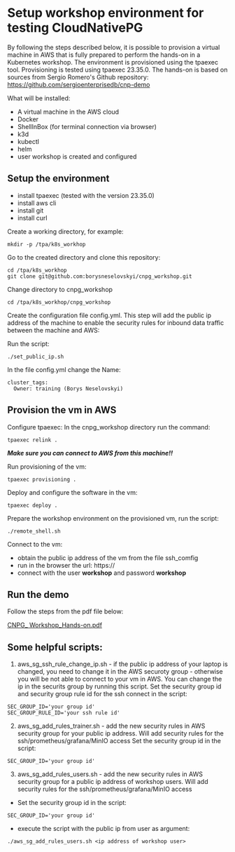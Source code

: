 
# Setup workshop environment for testing CloudNativePG

By following the steps described below, it is possible to provision a virtual machine in AWS that is fully prepared to perform the hands-on in a Kubernetes workshop. The environment is provisioned using the tpaexec tool. 
Provisioning is tested using tpaexec 23.35.0. 
The hands-on is based on sources from Sergio Romero's Github repository:
https://github.com/sergioenterprisedb/cnp-demo

What will be installed:
- A virtual machine in the AWS cloud
- Docker
- ShellInBox (for terminal connection via browser)
- k3d
- kubectl
- helm
- user workshop is created and configured

## Setup the environment

- install tpaexec (tested with the version 23.35.0)
- install aws cli
- install git
- install curl

Create a working directory, for example:

```mkdir -p /tpa/k8s_workhop```

Go to the created directory and clone this repository:

```
cd /tpa/k8s_workhop
git clone git@github.com:borysneselovskyi/cnpg_workshop.git
```

Change directory to cnpg_workshop
```
cd /tpa/k8s_workhop/cnpg_workshop
```

Create the configuration file config.yml. This step will add the public ip address of the machine to enable the security rules for inbound data traffic between the machine and AWS:

Run the script:
```
./set_public_ip.sh
```
In the file config.yml change the Name:
```
cluster_tags:
  Owner: training (Borys Neselovskyi)
```
## Provision the vm in AWS
Configure tpaexec:
In the cnpg_workshop directory run the command:
```
tpaexec relink .
```
_**Make sure you can connect to AWS from this machine!!**_

Run provisioning of the vm:
```
tpaexec provisioning .
```
Deploy and configure the software in the vm:
```
tpaexec deploy .
```

Prepare the workshop environment on the provisioned vm, run the script:
```
./remote_shell.sh
```

Connect to the vm:
- obtain the public ip address of the vm from the file ssh_comfig
- run in the browser the url: https://<vm public ip>
- connect with the user **workshop** and password **workshop**

## Run the demo
Follow the steps from the pdf file below:

[CNPG_ Workshop_Hands-on.pdf](https://github.com/borysneselovskyi/cnpg_workshop/blob/main/CNPG_%20Workshop_Hands-on.pdf)

## Some helpful scripts:
1. aws_sg_ssh_rule_change_ip.sh - if the public ip address of your laptop is changed, you need to change it in the AWS securoty group - otherwise you will be not able to connect to your vm in AWS. You can change the ip in the securits group by running this script.
Set the security group id and security group rule id for the ssh connect in the script:
```
SEC_GROUP_ID='your group id'
SEC_GROUP_RULE_ID='your ssh rule id'
```

2. aws_sg_add_rules_trainer.sh - add the new security rules in AWS security group for your public ip address. Will add security rules for the ssh/prometheus/grafana/MinIO access
Set the security group id in the script:
```
SEC_GROUP_ID='your group id'
```

3. aws_sg_add_rules_users.sh - add the new security rules in AWS security group for a public ip address of workshop users. Will add security rules for the ssh/prometheus/grafana/MinIO access
- Set the security group id in the script:
```
SEC_GROUP_ID='your group id'
```
- execute the script with the public ip from user as argument:
```
./aws_sg_add_rules_users.sh <ip address of workshop user>
```
